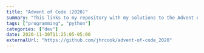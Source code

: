 ```yaml
---
title: "Advent of Code (2020)"
summary: "This links to my repository with my solutions to the Advent of Code 2020 programming challenges."
tags: ["programming", "python"]
categories: ["dev"]
date: 2020-11-30T11:25:05-05:00
externalUrl: "https://github.com/jhrcook/advent-of-code_2020"
---
```

